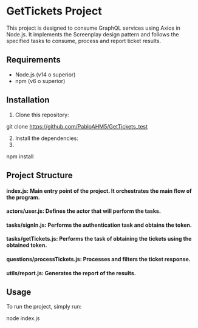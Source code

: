 # GetTickets Project

This project is designed to consume GraphQL services using Axios in Node.js. It implements the Screenplay design pattern and follows the specified tasks to consume, process and report ticket results.

## Requirements

- Node.js (v14 o superior)
- npm (v6 o superior)

## Installation

1. Clone this repository:

git clone https://github.com/PabloAHM5/GetTickets_test

2. Install the dependencies:
3. 
npm install

## Project Structure
#### index.js: Main entry point of the project. It orchestrates the main flow of the program.
#### actors/user.js: Defines the actor that will perform the tasks.
#### tasks/signIn.js: Performs the authentication task and obtains the token.
#### tasks/getTickets.js: Performs the task of obtaining the tickets using the obtained token.
#### questions/processTickets.js: Processes and filters the ticket response.
#### utils/report.js: Generates the report of the results.

## Usage
To run the project, simply run:

node index.js


